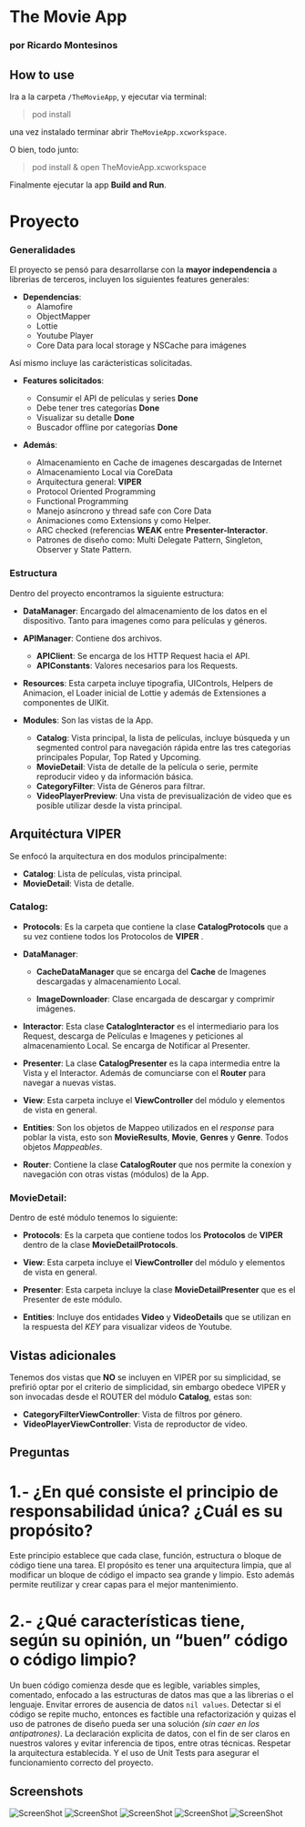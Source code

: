 # The Movie App

### por Ricardo Montesinos


## How to use

Ira a la carpeta `/TheMovieApp`, y ejecutar via terminal:

> pod install

una vez instalado terminar abrir `TheMovieApp.xcworkspace`.

O bien, todo junto:

> pod install & open TheMovieApp.xcworkspace

Finalmente ejecutar la app **Build and Run**.

# Proyecto

### Generalidades

El proyecto se pensó para desarrollarse con la **mayor independencia** a librerias de terceros, incluyen los siguientes features generales:

- **Dependencias**:
	- Alamofire
	- ObjectMapper
	- Lottie
	- Youtube Player
	- Core Data para local storage y NSCache para imágenes 


Así mismo incluye las carácteristicas solicitadas.

- **Features solicitados**:
	- Consumir el API de películas y series **Done**
	- Debe tener tres categorías            **Done**
	- Visualizar su detalle                 **Done**
	- Buscador offline por categorías       **Done**

- **Además**:

	- Almacenamiento en Cache de imagenes descargadas de Internet
	- Almacenamiento Local via CoreData
	- Arquitectura general: **VIPER**
	- Protocol Oriented Programming
	- Functional Programming
	- Manejo asíncrono y thread safe con Core Data
	- Animaciones como Extensions y como Helper.
	- ARC checked (referencias **WEAK** entre **Presenter-Interactor**.
	- Patrones de diseño como: Multi Delegate Pattern, Singleton, Observer y State Pattern.

### Estructura

Dentro del proyecto encontramos la siguiente estructura:

- **DataManager**: Encargado del almacenamiento de los datos en el dispositivo. Tanto para imagenes como para películas y géneros.

- **APIManager**: Contiene dos archivos.
	- **APIClient**:  Se encarga de los HTTP Request hacia el API.
	- **APIConstants**: Valores necesarios para los Requests.

- **Resources**: Esta carpeta incluye tipografia, UIControls, Helpers de Animacion, el Loader inicial de Lottie y además de Extensiones a componentes de UIKit.

- **Modules**: Son las vistas de la App.
	-  **Catalog**: Vista principal, la lista de películas, incluye búsqueda y un segmented control para navegación rápida entre las tres categorias principales Popular, Top Rated y Upcoming.
	-  **MovieDetail**: Vista de detalle de la película o serie, permite reproducir video y da información básica.
	-  **CategoryFilter**: Vista de Géneros para filtrar.
	-  **VideoPlayerPreview**: Una vista de previsualización de video que es posible utilizar desde la vista principal.


## Arquitéctura VIPER

Se enfocó la arquitectura en dos modulos principalmente:

- **Catalog**: Lista de películas, vista principal.
- **MovieDetail**: Vista de detalle.

### Catalog:

- **Protocols**: Es la carpeta que contiene la clase **CatalogProtocols** que a su vez contiene todos los Protocolos de **VIPER** .

- **DataManager**: 

	- **CacheDataManager** que se encarga del **Cache** de Imagenes descargadas y almacenamiento Local.
	
	- **ImageDownloader**: Clase encargada de descargar y comprimir imágenes.

- **Interactor**: Esta clase **CatalogInteractor** es el intermediario para los Request, descarga de Películas e Imagenes y peticiones al almacenamiento Local. Se encarga de Notificar al Presenter.

- **Presenter**: La clase **CatalogPresenter** es la capa intermedia entre la Vista y el Interactor. Además de comunciarse con el **Router** para navegar a nuevas vistas.

- **View**: Esta carpeta incluye el **ViewController** del módulo y elementos de vista en general.

- **Entities**: Son los objetos de Mappeo utilizados en el *response* para poblar la vista, esto son **MovieResults**, **Movie**, **Genres** y **Genre**. Todos objetos *Mappeables*.

- **Router**: Contiene la clase **CatalogRouter** que nos permite la conexíon y navegación con otras vistas (módulos) de la App.


### MovieDetail:

Dentro de esté módulo tenemos lo siguiente:

- **Protocols**: Es la carpeta que contiene todos los **Protocolos** de **VIPER** dentro de la clase **MovieDetailProtocols**.

- **View**: Esta carpeta incluye el **ViewController** del módulo y elementos de vista en general.

- **Presenter**: Esta carpeta incluye la clase **MovieDetailPresenter** que es el Presenter de este módulo.

- **Entities**: Incluye dos entidades **Video** y **VideoDetails** que se utilizan en la respuesta del *KEY* para visualizar videos de Youtube.

## Vistas adicionales

Tenemos dos vistas que **NO** se incluyen en VIPER por su simplicidad, se prefirió optar por el criterio de simplicidad, sin embargo obedece VIPER y son invocadas desde el ROUTER del módulo **Catalog**, estas son:

- **CategoryFilterViewController**: Vista de filtros por género.
- **VideoPlayerViewController**: Vista de reproductor de video.

## Preguntas
   
# 1.- ¿En qué consiste el principio de responsabilidad única? ¿Cuál es su propósito?
   
   Este principio establece que cada clase, función, estructura o bloque de código tiene una tarea. El propósito es tener una arquitectura limpia, que al modificar un bloque de código el impacto sea grande y limpio. Esto además permite reutilizar y crear capas para el mejor mantenimiento.
      
# 2.- ¿Qué características tiene, según su opinión, un “buen” código o código limpio?

   Un buen código comienza desde que es legible, variables simples, comentado, enfocado a las estructuras de datos mas que a las librerias o el lenguaje. Envitar errores de ausencia de datos `nil values`. 
    Detectar si el código se repite mucho, entonces es factible una refactorización y quizas el uso de patrones de diseño pueda ser una solución *(sin caer en los antipatrones)*. La declaración explicita de datos, con el fin de ser claros en nuestros valores y evitar inferencia de tipos, entre otras técnicas. Respetar la arquitectura establecida. Y el uso de Unit Tests para asegurar el funcionamiento correcto del proyecto. 

## Screenshots

![ScreenShot](https://github.com/richimf/TheMovieApp/blob/develop/screenshots/1.gif)
![ScreenShot](https://github.com/richimf/TheMovieApp/blob/develop/screenshots/2.gif)
![ScreenShot](https://github.com/richimf/TheMovieApp/blob/develop/screenshots/3.gif)
![ScreenShot](https://github.com/richimf/TheMovieApp/blob/develop/screenshots/4.gif)
![ScreenShot](https://github.com/richimf/TheMovieApp/blob/develop/screenshots/5.gif)
